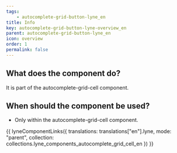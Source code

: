 ```yaml
---
tags: 
    - autocomplete-grid-button-lyne_en
title: Info
key: autocomplete-grid-button-lyne-overview_en
parent: autocomplete-grid-button-lyne_en
icon: overview
order: 1
permalink: false
---
```


## What does the component do?
It is part of the autocomplete-grid-cell component.

## When should the component be used?
* Only within the autocomplete-grid-cell component.

{{ lyneComponentLinks({
  translations: translations["en"].lyne,
  mode: "parent",
  collection: collections.lyne_components_autocomplete_grid_cell_en
}) }}

